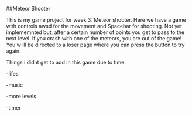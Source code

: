 ##Meteor Shooter

This is my game project for week 3: Meteor shooter. Here we have a game with controls awsd for the movement and Spacebar for shooting. Not yet implememnted but, after a certain number of points you get to pass to the next level. If you crash with one of the meteors, you are out of the game! You w ill be directed to a loser page where you can press the button to try again.

Things i didnt get to add in this game due to time:

-lifes

-music

-more levels

-timer
